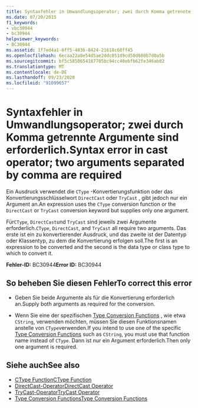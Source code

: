 ```yaml
---
title: Syntaxfehler in Umwandlungsoperator; zwei durch Komma getrennte Argumente sind erforderlich.
ms.date: 07/20/2015
f1_keywords:
- vbc30944
- bc30944
helpviewer_keywords:
- BC30944
ms.assetid: 1f7ed4a1-6ff5-4836-8424-21618c68ff45
ms.openlocfilehash: 6ecaa22a8e54d5ae2ddc051d9cd50d680b7d0a5b
ms.sourcegitcommit: bf5c5850654187705bc94cc40ebfb62fe346ab02
ms.translationtype: MT
ms.contentlocale: de-DE
ms.lasthandoff: 09/23/2020
ms.locfileid: "91099657"
---
```

# <a name="syntax-error-in-cast-operator-two-arguments-separated-by-comma-are-required"></a><span data-ttu-id="99174-102">Syntaxfehler in Umwandlungsoperator; zwei durch Komma getrennte Argumente sind erforderlich.</span><span class="sxs-lookup"><span data-stu-id="99174-102">Syntax error in cast operator; two arguments separated by comma are required</span></span>

<span data-ttu-id="99174-103">Ein Ausdruck verwendet die `CType` -Konvertierungsfunktion oder das Konvertierungsschlüsselwort `DirectCast` oder `TryCast` , gibt jedoch nur ein Argument an.</span><span class="sxs-lookup"><span data-stu-id="99174-103">An expression uses the `CType` conversion function or the `DirectCast` or `TryCast` conversion keyword but supplies only one argument.</span></span>  
  
 <span data-ttu-id="99174-104">Für`CType`, `DirectCast`und `TryCast` sind jeweils zwei Argumente erforderlich.</span><span class="sxs-lookup"><span data-stu-id="99174-104">`CType`, `DirectCast`, and `TryCast` all require two arguments.</span></span> <span data-ttu-id="99174-105">Das erste ist ein zu konvertierender Ausdruck, und das zweite ist der Datentyp oder Klassentyp, zu dem die Konvertierung erfolgen soll.</span><span class="sxs-lookup"><span data-stu-id="99174-105">The first is an expression to be converted and the second is the data type or class type to which to convert it.</span></span>  
  
 <span data-ttu-id="99174-106">**Fehler-ID:** BC30944</span><span class="sxs-lookup"><span data-stu-id="99174-106">**Error ID:** BC30944</span></span>  
  
## <a name="to-correct-this-error"></a><span data-ttu-id="99174-107">So beheben Sie diesen Fehler</span><span class="sxs-lookup"><span data-stu-id="99174-107">To correct this error</span></span>  
  
- <span data-ttu-id="99174-108">Geben Sie beide Argumente als für die Konvertierung erforderlich an.</span><span class="sxs-lookup"><span data-stu-id="99174-108">Supply both arguments as required for the conversion.</span></span>  
  
- <span data-ttu-id="99174-109">Wenn Sie eine der spezifischen [Type Conversion Functions](../language-reference/functions/type-conversion-functions.md) , wie etwa `CString`, verwenden möchten, müssen Sie diesen Funktionsnamen anstelle von `CType`verwenden.</span><span class="sxs-lookup"><span data-stu-id="99174-109">If you intend to use one of the specific [Type Conversion Functions](../language-reference/functions/type-conversion-functions.md) such as `CString`, you must use that function name instead of `CType`.</span></span> <span data-ttu-id="99174-110">Dann ist nur ein Argument erforderlich.</span><span class="sxs-lookup"><span data-stu-id="99174-110">Then only one argument is required.</span></span>  
  
## <a name="see-also"></a><span data-ttu-id="99174-111">Siehe auch</span><span class="sxs-lookup"><span data-stu-id="99174-111">See also</span></span>

- [<span data-ttu-id="99174-112">CType Function</span><span class="sxs-lookup"><span data-stu-id="99174-112">CType Function</span></span>](../language-reference/functions/ctype-function.md)
- [<span data-ttu-id="99174-113">DirectCast-Operator</span><span class="sxs-lookup"><span data-stu-id="99174-113">DirectCast Operator</span></span>](../language-reference/operators/directcast-operator.md)
- [<span data-ttu-id="99174-114">TryCast-Operator</span><span class="sxs-lookup"><span data-stu-id="99174-114">TryCast Operator</span></span>](../language-reference/operators/trycast-operator.md)
- [<span data-ttu-id="99174-115">Type Conversion Functions</span><span class="sxs-lookup"><span data-stu-id="99174-115">Type Conversion Functions</span></span>](../language-reference/functions/type-conversion-functions.md)
